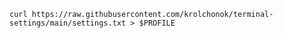 ```curl https://raw.githubusercontent.com/krolchonok/terminal-settings/main/settings.txt > $PROFILE```
